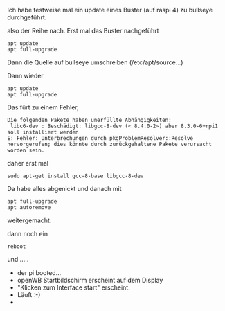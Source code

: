 Ich habe testweise mal ein update eines Buster (auf raspi 4) zu bullseye durchgeführt.


also der Reihe nach.
Erst mal das Buster nachgeführt
```
apt update
apt full-upgrade
```
Dann die Quelle auf bullseye umschreiben (/etc/apt/source...)

Dann wieder
```
apt update
apt full-upgrade
```
Das fürt zu einem Fehler, 
```
Die folgenden Pakete haben unerfüllte Abhängigkeiten:
 libc6-dev : Beschädigt: libgcc-8-dev (< 8.4.0-2~) aber 8.3.0-6+rpi1 soll installiert werden
E: Fehler: Unterbrechungen durch pkgProblemResolver::Resolve hervorgerufen; dies könnte durch zurückgehaltene Pakete verursacht worden sein.
```
daher erst mal
```
sudo apt-get install gcc-8-base libgcc-8-dev
```
Da habe alles abgenickt und danach mit 

```
apt full-upgrade
apt autoremove
```
weitergemacht.

dann noch ein 
```
reboot
```
und .....
- der pi booted...
- openWB Startbildschirm erscheint auf dem Display
- "Klicken zum Interface start" erscheint.
- Läuft :-)
- 

